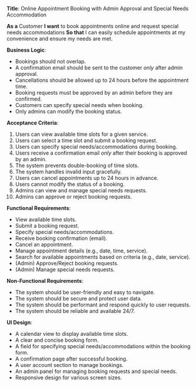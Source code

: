 **Title**: Online Appointment Booking with Admin Approval and Special Needs Accommodation

**As a** Customer
**I want** to book appointments online and request special needs accommodations
**So that** I can easily schedule appointments at my convenience and ensure my needs are met.

**Business Logic**:
- Bookings should not overlap.
- A confirmation email should be sent to the customer *only* after admin approval.
- Cancellations should be allowed up to 24 hours before the appointment time.
- Booking requests must be approved by an admin before they are confirmed.
- Customers can specify special needs when booking.
- Only admins can modify the booking status.

**Acceptance Criteria**:
1. Users can view available time slots for a given service.
2. Users can select a time slot and submit a booking request.
3. Users can specify special needs/accommodations during booking.
4. Users receive a confirmation email *only* after their booking is approved by an admin.
5. The system prevents double-booking of time slots.
6. The system handles invalid input gracefully.
7. Users can cancel appointments up to 24 hours in advance.
8. Users cannot modify the status of a booking.
9. Admins can view and manage special needs requests.
10. Admins can approve or reject booking requests.


**Functional Requirements**:
- View available time slots.
- Submit a booking request.
- Specify special needs/accommodations.
- Receive booking confirmation (email).
- Cancel an appointment.
- Manage appointment details (e.g., date, time, service).
- Search for available appointments based on criteria (e.g., date, service).
- (Admin) Approve/Reject booking requests.
- (Admin) Manage special needs requests.


**Non-Functional Requirements**:
- The system should be user-friendly and easy to navigate.
- The system should be secure and protect user data.
- The system should be performant and respond quickly to user requests.
- The system should be reliable and available 24/7.

**UI Design**:
- A calendar view to display available time slots.
- A clear and concise booking form.
- A field for specifying special needs/accommodations within the booking form.
- A confirmation page after successful booking.
- A user account section to manage bookings.
- An admin panel for managing booking requests and special needs.
- Responsive design for various screen sizes.
